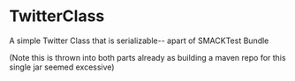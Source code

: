 # TwitterClass
A simple Twitter Class that is serializable-- apart of SMACKTest Bundle

(Note this is thrown into both parts already as building a maven repo for this single jar seemed excessive)
